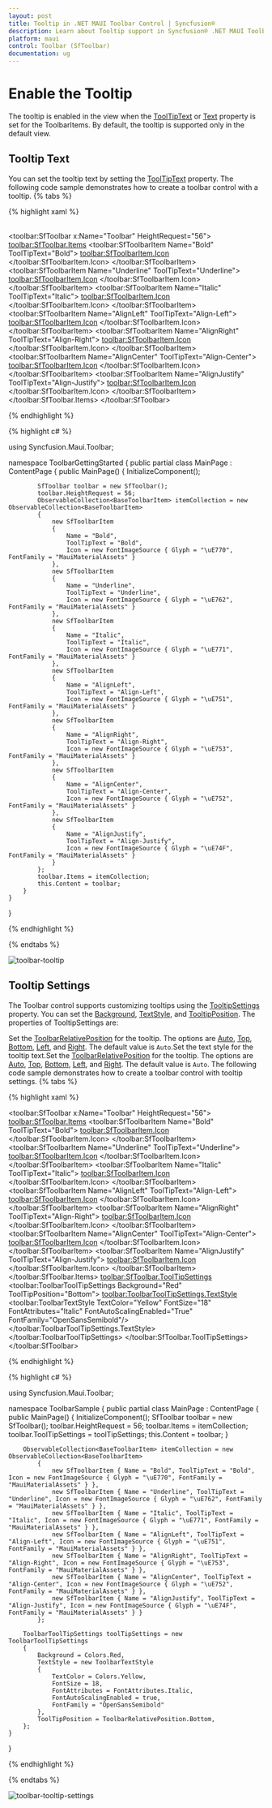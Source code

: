 ```yaml
---
layout: post
title: Tooltip in .NET MAUI Toolbar Control | Syncfusion®
description: Learn about Tooltip support in Syncfusion® .NET MAUI Toolbar (SfToolbar) to view additional details of toolbar items.
platform: maui
control: Toolbar (SfToolbar)
documentation: ug
---
```


# Enable the Tooltip

The tooltip is enabled in the view when the [ToolTipText](https://help.syncfusion.com/cr/maui/Syncfusion.Maui.Toolbar.SfToolbarItem.html#Syncfusion_Maui_Toolbar_SfToolbarItem_TooltipText) or [Text](https://help.syncfusion.com/cr/maui/Syncfusion.Maui.Toolbar.SfToolbarItem.html#Syncfusion_Maui_Toolbar_SfToolbarItem_Text) property is set for the ToolbarItems. By default, the tooltip is supported only in the default view.
## Tooltip Text

You can set the tooltip text by setting the [ToolTipText](https://help.syncfusion.com/cr/maui/Syncfusion.Maui.Toolbar.SfToolbarItem.html#Syncfusion_Maui_Toolbar_SfToolbarItem_TooltipText) property.
The following code sample demonstrates how to create a toolbar control with a tooltip.
{% tabs %}

{% highlight xaml %}

<?xml version="1.0" encoding="utf-8" ?>
<ContentPage xmlns="http://schemas.microsoft.com/dotnet/2021/maui"
             xmlns:x="http://schemas.microsoft.com/winfx/2009/xaml"
             xmlns:local="clr-namespace:ToolbarSample"
             xmlns:toolbar="clr-namespace:Syncfusion.Maui.Toolbar;assembly=Syncfusion.Maui.Toolbar"
             x:Class="ToolbarSample.MainPage">
    <StackLayout>        
        <toolbar:SfToolbar x:Name="Toolbar" HeightRequest="56">
            <toolbar:SfToolbar.Items>
                <toolbar:SfToolbarItem Name="Bold"
                                ToolTipText="Bold">
                    <toolbar:SfToolbarItem.Icon>
                        <FontImageSource Glyph="&#xE770;"
                            FontFamily="MauiMaterialAssets" />
                    </toolbar:SfToolbarItem.Icon>
                </toolbar:SfToolbarItem>
                <toolbar:SfToolbarItem Name="Underline"
                                ToolTipText="Underline">
                    <toolbar:SfToolbarItem.Icon>
                        <FontImageSource Glyph="&#xE762;"
                            FontFamily="MauiMaterialAssets" />
                    </toolbar:SfToolbarItem.Icon>
                </toolbar:SfToolbarItem>
                <toolbar:SfToolbarItem Name="Italic"
                                ToolTipText="Italic">
                    <toolbar:SfToolbarItem.Icon>
                        <FontImageSource Glyph="&#xE771;"
                            FontFamily="MauiMaterialAssets" />
                    </toolbar:SfToolbarItem.Icon>
                </toolbar:SfToolbarItem>
                <toolbar:SfToolbarItem Name="AlignLeft"
                                        ToolTipText="Align-Left">
                    <toolbar:SfToolbarItem.Icon>
                        <FontImageSource Glyph="&#xE751;"
                            FontFamily="MauiMaterialAssets" />
                    </toolbar:SfToolbarItem.Icon>
                </toolbar:SfToolbarItem>
                <toolbar:SfToolbarItem Name="AlignRight"
                                        ToolTipText="Align-Right">
                    <toolbar:SfToolbarItem.Icon>
                        <FontImageSource Glyph="&#xE753;"
                            FontFamily="MauiMaterialAssets" />
                    </toolbar:SfToolbarItem.Icon>
                </toolbar:SfToolbarItem>
                <toolbar:SfToolbarItem Name="AlignCenter"
                                        ToolTipText="Align-Center">
                    <toolbar:SfToolbarItem.Icon>
                        <FontImageSource Glyph="&#xE752;"
                            FontFamily="MauiMaterialAssets" />
                    </toolbar:SfToolbarItem.Icon>
                </toolbar:SfToolbarItem>
                <toolbar:SfToolbarItem Name="AlignJustify"
                                        ToolTipText="Align-Justify">
                    <toolbar:SfToolbarItem.Icon>
                        <FontImageSource Glyph="&#xE74F;"
                            FontFamily="MauiMaterialAssets" />
                    </toolbar:SfToolbarItem.Icon>
                </toolbar:SfToolbarItem>
            </toolbar:SfToolbar.Items>
        </toolbar:SfToolbar>
    </StackLayout>
</ContentPage>

{% endhighlight %}

{% highlight c# %}

using Syncfusion.Maui.Toolbar;

namespace ToolbarGettingStarted
{
    public partial class MainPage : ContentPage
    {
        public MainPage()
        {
            InitializeComponent();

            SfToolbar toolbar = new SfToolbar();
            toolbar.HeightRequest = 56;
            ObservableCollection<BaseToolbarItem> itemCollection = new ObservableCollection<BaseToolbarItem>
            {
                new SfToolbarItem
                {
                    Name = "Bold",
                    ToolTipText = "Bold",
                    Icon = new FontImageSource { Glyph = "\uE770", FontFamily = "MauiMaterialAssets" }
                },
                new SfToolbarItem
                {
                    Name = "Underline",
                    ToolTipText = "Underline",
                    Icon = new FontImageSource { Glyph = "\uE762", FontFamily = "MauiMaterialAssets" }
                },
                new SfToolbarItem
                {
                    Name = "Italic",
                    ToolTipText = "Italic",
                    Icon = new FontImageSource { Glyph = "\uE771", FontFamily = "MauiMaterialAssets" }
                },
                new SfToolbarItem
                {
                    Name = "AlignLeft",
                    ToolTipText = "Align-Left",
                    Icon = new FontImageSource { Glyph = "\uE751", FontFamily = "MauiMaterialAssets" }
                },
                new SfToolbarItem
                {
                    Name = "AlignRight",
                    ToolTipText = "Align-Right",
                    Icon = new FontImageSource { Glyph = "\uE753", FontFamily = "MauiMaterialAssets" }
                },
                new SfToolbarItem
                {
                    Name = "AlignCenter",
                    ToolTipText = "Align-Center",
                    Icon = new FontImageSource { Glyph = "\uE752", FontFamily = "MauiMaterialAssets" }
                },
                new SfToolbarItem
                {
                    Name = "AlignJustify",
                    ToolTipText = "Align-Justify",
                    Icon = new FontImageSource { Glyph = "\uE74F", FontFamily = "MauiMaterialAssets" }
                }
            };
            toolbar.Items = itemCollection;
            this.Content = toolbar;
        }
    }
}

{% endhighlight %}

{% endtabs %}

![toolbar-tooltip](images/toolbar-tooltip.png)

## Tooltip Settings

The Toolbar control supports customizing tooltips using the [TooltipSettings](https://help.syncfusion.com/cr/maui/Syncfusion.Maui.Toolbar.SfToolbar.html#Syncfusion_Maui_Toolbar_SfToolbar_TooltipSettings) property. You can set the [Background](https://help.syncfusion.com/cr/maui/Syncfusion.Maui.Toolbar.ToolbarTooltipSettings.html#Syncfusion_Maui_Toolbar_ToolbarTooltipSettings_Background), [TextStyle](https://help.syncfusion.com/cr/maui/Syncfusion.Maui.Toolbar.ToolbarTooltipSettings.html#Syncfusion_Maui_Toolbar_ToolbarTooltipSettings_TextStyle), and [TooltipPosition](https://help.syncfusion.com/cr/maui/Syncfusion.Maui.Toolbar.ToolbarTooltipSettings.html#Syncfusion_Maui_Toolbar_ToolbarTooltipSettings_TooltipPosition).
The properties of TooltipSettings are:

Set the [ToolbarRelativePosition](https://help.syncfusion.com/cr/maui/Syncfusion.Maui.Toolbar.ToolbarRelativePosition.html) for the tooltip. The options are [Auto](https://help.syncfusion.com/cr/maui/Syncfusion.Maui.Toolbar.ToolbarRelativePosition.html#Syncfusion_Maui_Toolbar_ToolbarRelativePosition_Auto), [Top](https://help.syncfusion.com/cr/maui/Syncfusion.Maui.Toolbar.ToolbarRelativePosition.html#Syncfusion_Maui_Toolbar_ToolbarRelativePosition_Top), [Bottom](https://help.syncfusion.com/cr/maui/Syncfusion.Maui.Toolbar.ToolbarRelativePosition.html#Syncfusion_Maui_Toolbar_ToolbarRelativePosition_Bottom), [Left](https://help.syncfusion.com/cr/maui/Syncfusion.Maui.Toolbar.ToolbarRelativePosition.html#Syncfusion_Maui_Toolbar_ToolbarRelativePosition_Left), and [Right](https://help.syncfusion.com/cr/maui/Syncfusion.Maui.Toolbar.ToolbarRelativePosition.html#Syncfusion_Maui_Toolbar_ToolbarRelativePosition_Right). The default value is `Auto`.Set the text style for the tooltip text.Set the [ToolbarRelativePosition](https://help.syncfusion.com/cr/maui/Syncfusion.Maui.Toolbar.ToolbarRelativePosition.html) for the tooltip. The options are [Auto](https://help.syncfusion.com/cr/maui/Syncfusion.Maui.Toolbar.ToolbarRelativePosition.html#Syncfusion_Maui_Toolbar_ToolbarRelativePosition_Auto), [Top](https://help.syncfusion.com/cr/maui/Syncfusion.Maui.Toolbar.ToolbarRelativePosition.html#Syncfusion_Maui_Toolbar_ToolbarRelativePosition_Top), [Bottom](https://help.syncfusion.com/cr/maui/Syncfusion.Maui.Toolbar.ToolbarRelativePosition.html#Syncfusion_Maui_Toolbar_ToolbarRelativePosition_Bottom), [Left](https://help.syncfusion.com/cr/maui/Syncfusion.Maui.Toolbar.ToolbarRelativePosition.html#Syncfusion_Maui_Toolbar_ToolbarRelativePosition_Left), and [Right](https://help.syncfusion.com/cr/maui/Syncfusion.Maui.Toolbar.ToolbarRelativePosition.html#Syncfusion_Maui_Toolbar_ToolbarRelativePosition_Right). The default value is `Auto`.
The following code sample demonstrates how to create a toolbar control with tooltip settings.
{% tabs %}

{% highlight xaml %}

<?xml version="1.0" encoding="utf-8" ?>
<ContentPage xmlns="http://schemas.microsoft.com/dotnet/2021/maui"
             xmlns:x="http://schemas.microsoft.com/winfx/2009/xaml"
             xmlns:toolbar="clr-namespace:Syncfusion.Maui.Toolbar;assembly=Syncfusion.Maui.Toolbar"
             x:Class="ToolbarSample.MainPage">
    <VerticalStackLayout>
        <toolbar:SfToolbar x:Name="Toolbar" HeightRequest="56">
            <toolbar:SfToolbar.Items>
                <toolbar:SfToolbarItem Name="Bold"
                            ToolTipText="Bold">
                    <toolbar:SfToolbarItem.Icon>
                        <FontImageSource Glyph="&#xE770;"
                        FontFamily="MauiMaterialAssets" />
                    </toolbar:SfToolbarItem.Icon>
                </toolbar:SfToolbarItem>
                <toolbar:SfToolbarItem Name="Underline"
                            ToolTipText="Underline">
                    <toolbar:SfToolbarItem.Icon>
                        <FontImageSource Glyph="&#xE762;"
                        FontFamily="MauiMaterialAssets" />
                    </toolbar:SfToolbarItem.Icon>
                </toolbar:SfToolbarItem>
                <toolbar:SfToolbarItem Name="Italic"
                            ToolTipText="Italic">
                    <toolbar:SfToolbarItem.Icon>
                        <FontImageSource Glyph="&#xE771;"
                        FontFamily="MauiMaterialAssets" />
                    </toolbar:SfToolbarItem.Icon>
                </toolbar:SfToolbarItem>
                <toolbar:SfToolbarItem Name="AlignLeft"
                                    ToolTipText="Align-Left">
                    <toolbar:SfToolbarItem.Icon>
                        <FontImageSource Glyph="&#xE751;"
                        FontFamily="MauiMaterialAssets" />
                    </toolbar:SfToolbarItem.Icon>
                </toolbar:SfToolbarItem>
                <toolbar:SfToolbarItem Name="AlignRight"
                                    ToolTipText="Align-Right">
                    <toolbar:SfToolbarItem.Icon>
                        <FontImageSource Glyph="&#xE753;"
                        FontFamily="MauiMaterialAssets" />
                    </toolbar:SfToolbarItem.Icon>
                </toolbar:SfToolbarItem>
                <toolbar:SfToolbarItem Name="AlignCenter"
                                    ToolTipText="Align-Center">
                    <toolbar:SfToolbarItem.Icon>
                        <FontImageSource Glyph="&#xE752;"
                        FontFamily="MauiMaterialAssets" />
                    </toolbar:SfToolbarItem.Icon>
                </toolbar:SfToolbarItem>
                <toolbar:SfToolbarItem Name="AlignJustify"
                                    ToolTipText="Align-Justify">
                    <toolbar:SfToolbarItem.Icon>
                        <FontImageSource Glyph="&#xE74F;"
                        FontFamily="MauiMaterialAssets" />
                    </toolbar:SfToolbarItem.Icon>
                </toolbar:SfToolbarItem>
            </toolbar:SfToolbar.Items>
            <toolbar:SfToolbar.ToolTipSettings>
                <toolbar:ToolbarToolTipSettings Background="Red" ToolTipPosition="Bottom">
                    <toolbar:ToolbarToolTipSettings.TextStyle>
                        <toolbar:ToolbarTextStyle TextColor="Yellow"
                                    FontSize="18"
                                    FontAttributes="Italic"
                                    FontAutoScalingEnabled="True"
                                    FontFamily="OpenSansSemibold"/>
                    </toolbar:ToolbarToolTipSettings.TextStyle>
                </toolbar:ToolbarToolTipSettings>
            </toolbar:SfToolbar.ToolTipSettings>
        </toolbar:SfToolbar>
    </VerticalStackLayout>
</ContentPage>

{% endhighlight %}

{% highlight c# %}

using Syncfusion.Maui.Toolbar;

namespace ToolbarSample
{
    public partial class MainPage : ContentPage
    {
        public MainPage()
        {
            InitializeComponent();
            SfToolbar toolbar = new SfToolbar();
            toolbar.HeightRequest = 56;
            toolbar.Items = itemCollection;
            toolbar.ToolTipSettings = toolTipSettings;
            this.Content = toolbar;
        }


        ObservableCollection<BaseToolbarItem> itemCollection = new ObservableCollection<BaseToolbarItem>
            {
                new SfToolbarItem { Name = "Bold", ToolTipText = "Bold", Icon = new FontImageSource { Glyph = "\uE770", FontFamily = "MauiMaterialAssets" } },
                new SfToolbarItem { Name = "Underline", ToolTipText = "Underline", Icon = new FontImageSource { Glyph = "\uE762", FontFamily = "MauiMaterialAssets" } },
                new SfToolbarItem { Name = "Italic", ToolTipText = "Italic", Icon = new FontImageSource { Glyph = "\uE771", FontFamily = "MauiMaterialAssets" } },
                new SfToolbarItem { Name = "AlignLeft", ToolTipText = "Align-Left", Icon = new FontImageSource { Glyph = "\uE751", FontFamily = "MauiMaterialAssets" } },
                new SfToolbarItem { Name = "AlignRight", ToolTipText = "Align-Right", Icon = new FontImageSource { Glyph = "\uE753", FontFamily = "MauiMaterialAssets" } },
                new SfToolbarItem { Name = "AlignCenter", ToolTipText = "Align-Center", Icon = new FontImageSource { Glyph = "\uE752", FontFamily = "MauiMaterialAssets" } },
                new SfToolbarItem { Name = "AlignJustify", ToolTipText = "Align-Justify", Icon = new FontImageSource { Glyph = "\uE74F", FontFamily = "MauiMaterialAssets" } }
            };

        ToolbarToolTipSettings toolTipSettings = new ToolbarToolTipSettings
        {
            Background = Colors.Red,
            TextStyle = new ToolbarTextStyle
            {
                TextColor = Colors.Yellow,
                FontSize = 18,
                FontAttributes = FontAttributes.Italic,
                FontAutoScalingEnabled = true,
                FontFamily = "OpenSansSemibold"
            },
            ToolTipPosition = ToolbarRelativePosition.Bottom,
        };
    }
}

{% endhighlight %}

{% endtabs %}

![toolbar-tooltip-settings](images/toolbar-tooltip-settings.png)